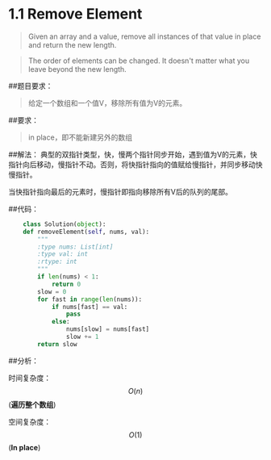 # 1.1 Remove Element

>Given an array and a value, remove all instances of that value in place and return the new length.


>The order of elements can be changed. It doesn't matter what you leave beyond the new length.



##题目要求：
>给定一个数组和一个值V，移除所有值为V的元素。

##要求：
> in place，即不能新建另外的数组

##解法：
典型的双指针类型，快，慢两个指针同步开始，遇到值为V的元素，快指针向后移动，慢指针不动。否则，将快指针指向的值赋给慢指针，并同步移动快慢指针。

当快指针指向最后的元素时，慢指针即指向移除所有V后的队列的尾部。


##代码：

```python
    class Solution(object):
    def removeElement(self, nums, val):
        """
        :type nums: List[int]
        :type val: int
        :rtype: int
        """
        if len(nums) < 1:
            return 0
        slow = 0
        for fast in range(len(nums)):
            if nums[fast] == val:
                pass
            else:
                nums[slow] = nums[fast]
                slow += 1
        return slow
```

##分析：

时间复杂度： $$O(n)$$  (**遍历整个数组**)

空间复杂度： $$O(1)$$  (**In place**)